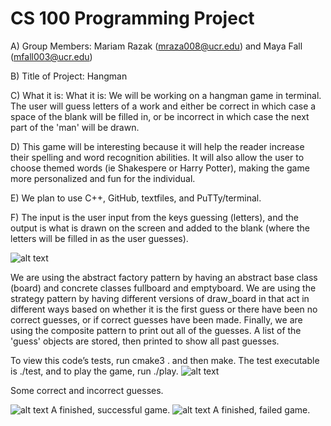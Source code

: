 # CS 100 Programming Project
A) Group Members: Mariam Razak (mraza008@ucr.edu) and Maya Fall (mfall003@ucr.edu)

B) Title of Project: Hangman

C) What it is: What it is: We will be working on a hangman game in terminal. The user will guess letters of a work and either be correct in which case a space of the blank will be filled in, or be incorrect in which case the next part of the 'man' will be drawn. 

D) This game will be interesting because it will help the reader increase their spelling and word recognition abilities. It will also allow the user to choose themed words (ie Shakespere or Harry Potter), making the game more personalized and fun for the individual. 

E) We plan to use C++, GitHub, textfiles, and PuTTy/terminal. 

F) The input is the user input from the keys guessing (letters), and the output is what is drawn on the screen and added to the blank (where the letters will be filled in as the user guesses). 

![alt text](https://github.com/cs100/final-project-mm/blob/master/images/chartredone.png)

We are using the abstract factory pattern by having an abstract base class (board) and concrete classes fullboard and emptyboard. We are using the strategy pattern by having different versions of draw_board in that act in different ways based on whether it is the first guess or there have been no correct guesses, or if correct guesses have been made. Finally, we are using the composite pattern to print out all of the guesses. A list of the 'guess' objects are stored, then printed to show all past guesses. 

To view this code’s tests, run cmake3 . and then make. The test executable is ./test, and to play the game, run ./play.
![alt text](https://github.com/cs100/final-project-mm/blob/master/images/final1.JPG)

Some correct and incorrect guesses. 

![alt text](https://github.com/cs100/final-project-mm/blob/master/images/final2.JPG)
A finished, successful game. 
![alt text](https://github.com/cs100/final-project-mm/blob/master/images/final3.JPG)
A finished, failed game. 
